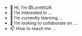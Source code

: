 - 👋 Hi, I’m @LorettiUA
- 👀 I’m interested in ...
- 🌱 I’m currently learning ...
- 💞️ I’m looking to collaborate on ...
- 📫 How to reach me ...

<!---
LorettiUA/LorettiUA is a ✨ special ✨ repository because its `README.md` (this file) appears on your GitHub profile.
You can click the Preview link to take a look at your changes.
--->
